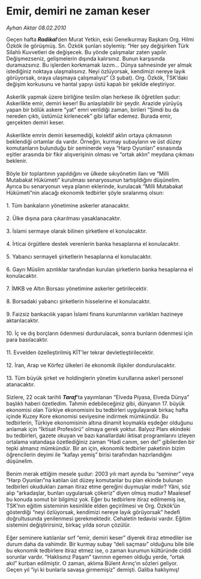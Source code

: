 # Emir, demiri ne zaman keser

*Ayhan Aktar 08.02.2010*

<div class="taraf_structure_2col_1zq">
<div class="margen_n">



 <p>Geçen hafta<b> <i>Radikal</i></b>’den Murat Yetkin, eski Genelkurmay Başkanı Org. Hilmi Özkök ile görüşmüş. Sn. Özkök şunları söylemiş: “Her şey değişirken Türk Silahlı Kuvvetleri de değişecek. Bu yönde çalışmalar zaten yapılır. Değişmezseniz, gelişmelerin dışında kalırsınız. Bunun karşısında duramazsınız. Bu işlerden korkmamak lazım... Dünya sahnesinde yer almak istediğiniz noktaya ulaşmalısınız. Neyi özlüyorsak, kendimizi nereye layık görüyorsak, oraya ulaşmaya çalışmalıyız” (3 şubat). Org. Özkök, TSK’daki değişim korkusunu ve hantal yapıyı üstü kapalı bir şekilde eleştiriyor. <br/><br/>Askerlik yapmak üzere birliğine teslim olan herkese ilk öğretilen şudur: Askerlikte emir, demiri keser! Bu anlaşılabilir bir şeydir. Arazide yürüyüş yapan bir bölük askere “yat” emri verildiği zaman, birileri “Şimdi bu da nereden çıktı, üstümüz kirlenecek” gibi laflar edemez. Burada emir, gerçekten demiri keser. <br/><br/>Askerlikte emrin demiri kesemediği, kolektif aklın ortaya çıkmasının beklendiği ortamlar da vardır. Örneğin, kurmay subayların ve üst düzey komutanların bulunduğu bir seminerde veya “Harp Oyunları” esnasında eşitler arasında bir fikir alışverişinin olması ve “ortak aklın” meydana çıkması beklenir. <br/><br/>Böyle bir toplantının yapıldığını ve ülkede sıkıyönetim ilanı ve “Milli Mutabakat Hükümeti” kurulması senaryosunun tartışıldığını düşünelim. Ayrıca bu senaryonun veya planın eklerinde, kurulacak “Milli Mutabakat Hükümeti”nin alacağı ekonomik tedbirler şöyle sıralanmış olsun: <br/><br/>1. Tüm bankaların yönetimine askerler atanacaktır. <br/><br/>2. Ülke dışına para çıkarılması yasaklanacaktır. <br/><br/>3. İslami sermaye olarak bilinen şirketlere el konulacaktır. <br/><br/>4. İrticai örgütlere destek verenlerin banka hesaplarına el konulacaktır. <br/><br/>5. Yabancı sermayeli şirketlerin hesaplarına el konulacaktır. <br/><br/>6. Gayrı Müslim azınlıklar tarafından kurulan şirketlerin banka hesaplarına el konulacaktır. <br/><br/>7. İMKB ve Altın Borsası yönetimine askerler getirilecektir. <br/><br/>8. Borsadaki yabancı şirketlerin hisselerine el konulacaktır. <br/><br/>9. Faizsiz bankacılık yapan İslami finans kurumlarının varlıkları hazineye aktarılacaktır.<br/><br/>10. İç ve dış borçların ödenmesi durdurulacak, sonra bunların ödenmesi için para basılacaktır. <br/><br/>11. Evvelden özelleştirilmiş KİT’ler tekrar devletleştirilecektir. <br/><br/>12. İran, Arap ve Körfez ülkeleri ile ekonomik ilişkiler dondurulacaktır. <br/><br/>13. Tüm büyük şirket ve holdinglerin yönetim kurullarına askerî personel atanacaktır. <br/><br/>Sizlere, 22 ocak tarihli <b><i>Taraf</i></b>’ta yayımlanan “Elveda Piyasa, Elveda Dünya” başlıklı haberi özetledim. Tahmin edebileceğiniz gibi, dünyanın 17. büyük ekonomisi olan Türkiye ekonomisini bu tedbirleri uygulayarak birkaç hafta içinde Kuzey Kore ekonomisi seviyesine indirmek mümkündür. Bu tedbirlerin, Türkiye ekonomisinin altına dinamit koymakla eşdeğer olduğunu anlamak için “İktisat Profesörü” olmaya gerek yoktur. Balyoz Planı ekindeki bu tedbirleri, gazete okuyan ve bazı kanallardaki iktisat programlarını izleyen ortalama vatandaşa özetlediğiniz zaman “Hadi canım, sen de!” gibilerden bir tepki almanız mümkündür. Bir an için, ekonomik tedbirler paketinin bizim öğrencilerin deyimi ile “kafayı yemiş” birisi tarafından hazırlandığını düşünelim. <br/><br/>Benim merak ettiğim mesele şudur: 2003 yılı mart ayında bu “seminer” veya “Harp Oyunları”na katılan üst düzey komutanlar bu plan ekinde bulunan tedbirleri okudukları zaman itiraz etme gereğini duymuşlar mıdır? Yâni, söz alıp “arkadaşlar, bunları uygularsak çökeriz” diyen olmuş mudur? Maalesef bu konuda somut bir bilgimiz yok. Eğer bu tedbirlere itiraz edilmemiş ise, TSK’nın eğitim sisteminin kesinlikle elden geçirilmesi ve Org. Özkök’ün gösterdiği “neyi özlüyorsak, kendimizi nereye layık görüyorsak” hedefi doğrultusunda yenilenmesi gerekmektedir. Cehaletin tedavisi vardır. Eğitim sistemini değiştirirsiniz, birkaç yılda sorun çözülür. <br/><br/>Eğer seminere katılanlar sırf “emir, demiri keser” diyerek itiraz etmediler ise durum daha da vahimdir. Bir kurmay subay “deli saçması” olduğunu bile bile bu ekonomik tedbirlere itiraz etmez ise, o zaman kurumun kültüründe ciddi sorunlar vardır. “Haklısınız Paşam” tavrının egemen olduğu yerde, “ortak akıl” kurban edilmiştir. O zaman, aklıma Bülent Arınç’ın sözleri geliyor. Geçen yıl “iyi ki bunlarla savaşa girmemişiz” demişti. Galiba haklıymış!</p>
<br/>
<br/>
<br/>



<br/>


<div id="taraf_not">
</div>

</div>


</div>
